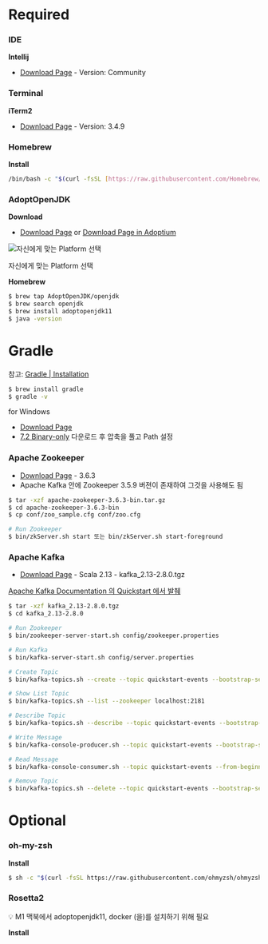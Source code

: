# Required

### IDE

**Intellij**

- [Download Page](https://www.jetbrains.com/ko-kr/idea/download/#section=mac) - Version: Community

### Terminal

**iTerm2**

- [Download Page](https://iterm2.com/downloads.html) - Version: 3.4.9

### Homebrew

**Install**

```bash
/bin/bash -c "$(curl -fsSL [https://raw.githubusercontent.com/Homebrew/install/HEAD/install.sh](https://raw.githubusercontent.com/Homebrew/install/HEAD/install.sh))"
```

### AdoptOpenJDK

**Download**

- [Download Page](https://adoptopenjdk.net/installation.html) or [Download Page in Adoptium](https://adoptium.net/index.html)

![자신에게 맞는 Platform 선택](https://s3-us-west-2.amazonaws.com/secure.notion-static.com/f6a0c9bc-333a-4f11-8c31-b2b1d4e14034/스크린샷_2021-09-12_19.40.36.png)

자신에게 맞는 Platform 선택

**Homebrew**

```bash
$ brew tap AdoptOpenJDK/openjdk
$ brew search openjdk
$ brew install adoptopenjdk11
$ java -version
```

# Gradle

참고: [Gradle | Installation](https://gradle.org/install/)

```bash
$ brew install gradle
$ gradle -v
```

for Windows

- [Download Page](https://gradle.org/releases/)
- [7.2 Binary-only](https://gradle.org/next-steps/?version=7.2&format=bin) 다운로드 후 압축을 풀고 Path 설정

### Apache Zookeeper

- [Download Page](http://zookeeper.apache.org/releases.html) - 3.6.3
- Apache Kafka 안에 Zookeeper 3.5.9 버젼이 존재하여 그것을 사용해도 됨

```bash
$ tar -xzf apache-zookeeper-3.6.3-bin.tar.gz
$ cd apache-zookeeper-3.6.3-bin
$ cp conf/zoo_sample.cfg conf/zoo.cfg

# Run Zookeeper
$ bin/zkServer.sh start 또는 bin/zkServer.sh start-foreground
```

### Apache Kafka

- [Download Page](https://kafka.apache.org/downloads) - Scala 2.13 - kafka_2.13-2.8.0.tgz

[Apache Kafka Documentation 의 Quickstart 에서 발췌](https://kafka.apache.org/quickstart)

```bash
$ tar -xzf kafka_2.13-2.8.0.tgz
$ cd kafka_2.13-2.8.0

# Run Zookeeper
$ bin/zookeeper-server-start.sh config/zookeeper.properties

# Run Kafka
$ bin/kafka-server-start.sh config/server.properties

# Create Topic
$ bin/kafka-topics.sh --create --topic quickstart-events --bootstrap-server localhost:9092

# Show List Topic
$ bin/kafka-topics.sh --list --zookeeper localhost:2181

# Describe Topic
$ bin/kafka-topics.sh --describe --topic quickstart-events --bootstrap-server localhost:9092

# Write Message
$ bin/kafka-console-producer.sh --topic quickstart-events --bootstrap-server localhost:9092

# Read Message
$ bin/kafka-console-consumer.sh --topic quickstart-events --from-beginning --bootstrap-server localhost:9092

# Remove Topic 
$ bin/kafka-topics.sh --delete --topic quickstart-events --bootstrap-server localhost:9092
```

# Optional

### oh-my-zsh

**Install**

```bash
$ sh -c "$(curl -fsSL https://raw.githubusercontent.com/ohmyzsh/ohmyzsh/master/tools/install.sh)"
```

### Rosetta2

<aside>
💡 M1 맥북에서 adoptopenjdk11, docker (을)를 설치하기 위해 필요

</aside>

**Install**
